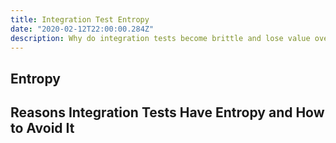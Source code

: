 ```yaml
---
title: Integration Test Entropy
date: "2020-02-12T22:00:00.284Z"
description: Why do integration tests become brittle and lose value over time?
---
```


## Entropy

## Reasons Integration Tests Have Entropy and How to Avoid It
